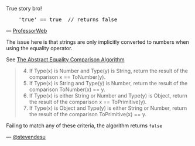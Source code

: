 True story bro!

<pre lang="javascript">
    'true' == true  // returns false
</pre>

— [ProfessorWeb][1]

The issue here is that strings are only implicitly converted to numbers
when using the equality operator.

See [The Abstract Equality Comparison Algorithm](http://es5.github.io/#x11.9.3)

>4. If Type(x) is Number and Type(y) is String, return the result of the comparison x == ToNumber(y).
>5. If Type(x) is String and Type(y) is Number, return the result of the comparison ToNumber(x) == y.
>8. If Type(x) is either String or Number and Type(y) is Object, return the result of the comparison x == ToPrimitive(y).
>9. If Type(x) is Object and Type(y) is either String or Number, return the result of the comparison ToPrimitive(x) == y.

Failing to match any of these criteria, the algorithm returns `false`

— [@stevendesu][2]

[1]:https://github.com/ProfessorWeb
[2]:https://github.com/stevendesu

